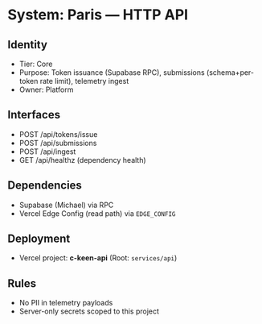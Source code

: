 # System: Paris — HTTP API

## Identity
- Tier: Core
- Purpose: Token issuance (Supabase RPC), submissions (schema+per-token rate limit), telemetry ingest
- Owner: Platform

## Interfaces
- POST /api/tokens/issue
- POST /api/submissions
- POST /api/ingest
- GET  /api/healthz  (dependency health)

## Dependencies
- Supabase (Michael) via RPC
- Vercel Edge Config (read path) via `EDGE_CONFIG`

## Deployment
- Vercel project: **c-keen-api** (Root: `services/api`)

## Rules
- No PII in telemetry payloads
- Server-only secrets scoped to this project
